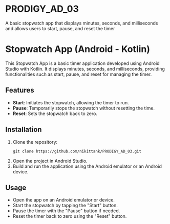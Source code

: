 # PRODIGY_AD_03
A basic stopwatch app that displays minutes, seconds, and milliseconds and allows users to start, pause, and reset the timer

# Stopwatch App (Android - Kotlin)

This Stopwatch App is a basic timer application developed using Android Studio with Kotlin. It displays minutes, seconds, and milliseconds, providing functionalities such as start, pause, and reset for managing the timer.

## Features

- **Start**: Initiates the stopwatch, allowing the timer to run.
- **Pause**: Temporarily stops the stopwatch without resetting the time.
- **Reset**: Sets the stopwatch back to zero.

## Installation

1. Clone the repository:
   ```
   git clone https://github.com/nikittank/PRODIGY_AD_03.git
   ```
2. Open the project in Android Studio.
3. Build and run the application using the Android emulator or an Android device.

## Usage

- Open the app on an Android emulator or device.
- Start the stopwatch by tapping the "Start" button.
- Pause the timer with the "Pause" button if needed.
- Reset the timer back to zero using the "Reset" button.
